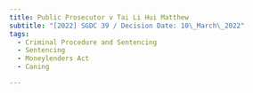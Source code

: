 ```yaml
---
title: Public Prosecutor v Tai Li Hui Matthew
subtitle: "[2022] SGDC 39 / Decision Date: 10\_March\_2022"
tags:
  - Criminal Procedure and Sentencing
  - Sentencing
  - Moneylenders Act
  - Caning

---
```

